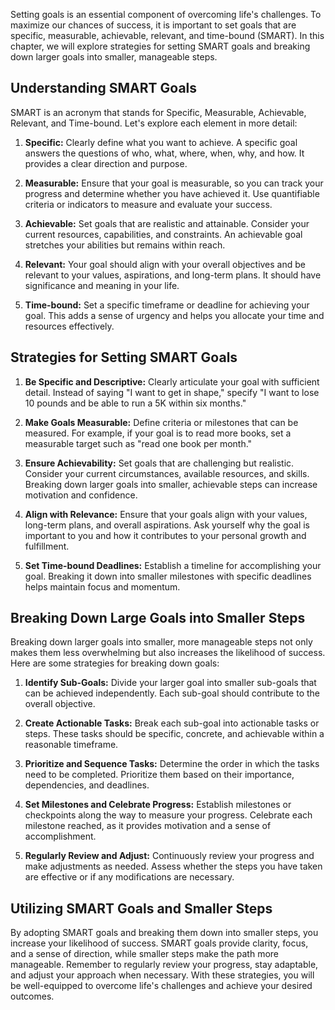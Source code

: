 
Setting goals is an essential component of overcoming life's challenges. To maximize our chances of success, it is important to set goals that are specific, measurable, achievable, relevant, and time-bound (SMART). In this chapter, we will explore strategies for setting SMART goals and breaking down larger goals into smaller, manageable steps.

## Understanding SMART Goals

SMART is an acronym that stands for Specific, Measurable, Achievable, Relevant, and Time-bound. Let's explore each element in more detail:

1. **Specific:** Clearly define what you want to achieve. A specific goal answers the questions of who, what, where, when, why, and how. It provides a clear direction and purpose.
    
2. **Measurable:** Ensure that your goal is measurable, so you can track your progress and determine whether you have achieved it. Use quantifiable criteria or indicators to measure and evaluate your success.
    
3. **Achievable:** Set goals that are realistic and attainable. Consider your current resources, capabilities, and constraints. An achievable goal stretches your abilities but remains within reach.
    
4. **Relevant:** Your goal should align with your overall objectives and be relevant to your values, aspirations, and long-term plans. It should have significance and meaning in your life.
    
5. **Time-bound:** Set a specific timeframe or deadline for achieving your goal. This adds a sense of urgency and helps you allocate your time and resources effectively.
    

## Strategies for Setting SMART Goals

1. **Be Specific and Descriptive:** Clearly articulate your goal with sufficient detail. Instead of saying "I want to get in shape," specify "I want to lose 10 pounds and be able to run a 5K within six months."
    
2. **Make Goals Measurable:** Define criteria or milestones that can be measured. For example, if your goal is to read more books, set a measurable target such as "read one book per month."
    
3. **Ensure Achievability:** Set goals that are challenging but realistic. Consider your current circumstances, available resources, and skills. Breaking down larger goals into smaller, achievable steps can increase motivation and confidence.
    
4. **Align with Relevance:** Ensure that your goals align with your values, long-term plans, and overall aspirations. Ask yourself why the goal is important to you and how it contributes to your personal growth and fulfillment.
    
5. **Set Time-bound Deadlines:** Establish a timeline for accomplishing your goal. Breaking it down into smaller milestones with specific deadlines helps maintain focus and momentum.
    

## Breaking Down Large Goals into Smaller Steps

Breaking down larger goals into smaller, more manageable steps not only makes them less overwhelming but also increases the likelihood of success. Here are some strategies for breaking down goals:

1. **Identify Sub-Goals:** Divide your larger goal into smaller sub-goals that can be achieved independently. Each sub-goal should contribute to the overall objective.
    
2. **Create Actionable Tasks:** Break each sub-goal into actionable tasks or steps. These tasks should be specific, concrete, and achievable within a reasonable timeframe.
    
3. **Prioritize and Sequence Tasks:** Determine the order in which the tasks need to be completed. Prioritize them based on their importance, dependencies, and deadlines.
    
4. **Set Milestones and Celebrate Progress:** Establish milestones or checkpoints along the way to measure your progress. Celebrate each milestone reached, as it provides motivation and a sense of accomplishment.
    
5. **Regularly Review and Adjust:** Continuously review your progress and make adjustments as needed. Assess whether the steps you have taken are effective or if any modifications are necessary.
    

## Utilizing SMART Goals and Smaller Steps

By adopting SMART goals and breaking them down into smaller steps, you increase your likelihood of success. SMART goals provide clarity, focus, and a sense of direction, while smaller steps make the path more manageable. Remember to regularly review your progress, stay adaptable, and adjust your approach when necessary. With these strategies, you will be well-equipped to overcome life's challenges and achieve your desired outcomes.
